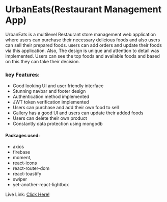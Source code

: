 # UrbanEats(Restaurant Management App)

UrbanEats is a multilevel Restaurant store management web application where users can purchase their necessary delicious foods and also users can sell their prepared foods. users can add orders and update their foods via this application. Also, The design is unique and attention to detail was implemented. Users can see the top foods and available foods and based on this they can take their decision.


### key Features:

- Good looking UI and user friendly interface
- Stunning navbar and footer design
- Authentication method implemented
- JWT token verification implemented
- Users can purchase and add their own food to sell
- Gallery has a good UI and users can update their added foods
- Users can delete their own product
- Constantly data protection using mongodb

#### Packages used:
- axios
- firebase
- moment,
- react-icons
- react-router-dom
- react-toastify
- swiper
- yet-another-react-lightbox


Live Link: [Click Here!]()